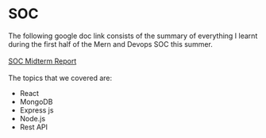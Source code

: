 # SOC
The following google doc link consists of the summary of everything I learnt during the first half of the Mern and Devops SOC this summer.<br><br>
[SOC Midterm Report](https://docs.google.com/document/d/1f1ZtH3waNEPP6Yb9z5OCKBUvmNusDHXHpExcOawrBsE/edit?usp=sharing)
<br><br>
The topics that we covered are:
- React
- MongoDB
- Express js
- Node.js
- Rest API

